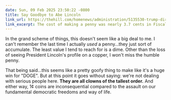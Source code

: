 ```yaml
---
date: Sun, 09 Feb 2025 23:50:22 -0800
title: Say Goodbye to Abe Lincoln
link_url: https://thehill.com/homenews/administration/5135530-trump-directs-treasury-to-stop-making-pennies/
link_excerpt: The cost of making a penny was nearly 3.7 cents in Fiscal Year 2024 and the coin has cost above face value to make for 19 consecutive fiscal years, according to the U.S. Mint’s annual report. Billionaire tech entrepreneur Elon Musk, who has been tasked by Trump with cutting waste in the U.S., targeted the penny in a post on X last month.
---
```


In the grand scheme of things, this doesn't seem like a big deal to me. I can't remember the last time I actually _used_ a penny…they just sort of accumulate. The least value I tend to reach for is a dime. Other than the loss of seeing President Lincoln's profile on a copper, I won't miss the humble penny.

That being said…this seems like a pretty goofy thing to make like it's a huge win for "DOGE". But at this point it goes without saying: we're not dealing with serious people here. **They are all clowns of the tallest order.** And either way, 1¢ coins are inconsequential compared to the assault on our fundamental democratic freedoms and way of life.
